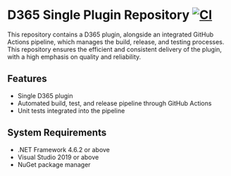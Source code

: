 # D365 Single Plugin Repository [![CI](https://github.com/Domt301/My-CRM/actions/workflows/main.yml/badge.svg)](https://github.com/Domt301/My-CRM/actions/workflows/main.yml)

This repository contains a D365 plugin, alongside an integrated GitHub Actions pipeline, which manages the build, release, and testing processes. This repository ensures the efficient and consistent delivery of the plugin, with a high emphasis on quality and reliability.

## Features

- Single D365 plugin
- Automated build, test, and release pipeline through GitHub Actions
- Unit tests integrated into the pipeline

## System Requirements

- .NET Framework 4.6.2 or above
- Visual Studio 2019 or above
- NuGet package manager


